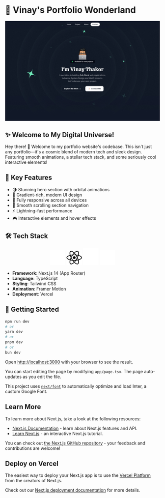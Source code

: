 # 🚀 Vinay's Portfolio Wonderland

![Portfolio Preview](public/preview.png)

## ✨ Welcome to My Digital Universe!

Hey there! 👋 Welcome to my portfolio website's codebase. This isn't just any portfolio—it's a cosmic blend of modern tech and sleek design. Featuring smooth animations, a stellar tech stack, and some seriously cool interactive elements!

## 🎯 Key Features

- 🌗 Stunning hero section with orbital animations
- 🎨 Gradient-rich, modern UI design
- 📱 Fully responsive across all devices
- 🔄 Smooth scrolling section navigation
- ⚡ Lightning-fast performance
- 🎮 Interactive elements and hover effects

## 🛠️ Tech Stack

<div align="center">
  <img src="src/assets/icons/nextjs.svg" width="50" alt="Next.js" title="Next.js"/>
  <img src="src/assets/icons/react.svg" width="50" alt="React" title="React"/>
  <img src="src/assets/icons/javascript.svg" width="50" alt="JavaScript" title="JavaScript"/>
  <img src="src/assets/icons/nodejs.svg" width="50" alt="Node.js" title="Node.js"/>
</div>

- **Framework**: Next.js 14 (App Router)
- **Language**: TypeScript
- **Styling**: Tailwind CSS
- **Animation**: Framer Motion
- **Deployment**: Vercel

## 🚀 Getting Started

```bash
npm run dev
# or
yarn dev
# or
pnpm dev
# or
bun dev
```

Open [http://localhost:3000](http://localhost:3000) with your browser to see the result.

You can start editing the page by modifying `app/page.tsx`. The page auto-updates as you edit the file.

This project uses [`next/font`](https://nextjs.org/docs/basic-features/font-optimization) to automatically optimize and load Inter, a custom Google Font.

## Learn More

To learn more about Next.js, take a look at the following resources:

- [Next.js Documentation](https://nextjs.org/docs) - learn about Next.js features and API.
- [Learn Next.js](https://nextjs.org/learn) - an interactive Next.js tutorial.

You can check out [the Next.js GitHub repository](https://github.com/vercel/next.js/) - your feedback and contributions are welcome!

## Deploy on Vercel

The easiest way to deploy your Next.js app is to use the [Vercel Platform](https://vercel.com/new?utm_medium=default-template&filter=next.js&utm_source=create-next-app&utm_campaign=create-next-app-readme) from the creators of Next.js.

Check out our [Next.js deployment documentation](https://nextjs.org/docs/deployment) for more details.
